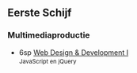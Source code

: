Eerste Schijf
-------------

### Multimediaproductie

 - 6sp [Web Design & Development I](https://bamaflexweb.arteveldehs.be/BMFUIDetailxOLOD.aspx?a=47569&b=5&c=1)  
   <small>JavaScript en jQuery</small>